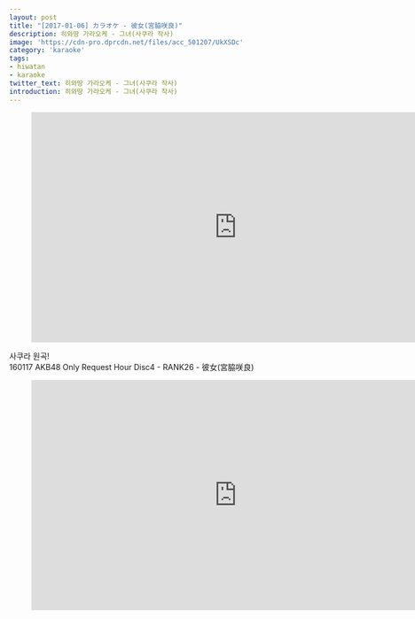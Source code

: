 ```yaml
---
layout: post
title: "[2017-01-06] カラオケ - 彼女(宮脇咲良)"
description: 히와땅 가라오케 - 그녀(사쿠라 작사)
image: 'https://cdn-pro.dprcdn.net/files/acc_501207/UkXSDc'
category: 'karaoke'
tags:
- hiwatan
- karaoke
twitter_text: 히와땅 가라오케 - 그녀(사쿠라 작사)
introduction: 히와땅 가라오케 - 그녀(사쿠라 작사)
---
```

<figure class="video_container">
<iframe width="740" height="416" src="https://serviceapi.nmv.naver.com/flash/convertIframeTag.nhn?vid=8B3E389411C4ECC6C23584DAAA3C8470A23D&outKey=V1210ae54b6f67701e832bc0b598ed766970c64d18f013c9e6c21bc0b598ed766970c" frameborder="no" scrolling="no"></iframe>
</figure>

사쿠라 원곡! <br> 
160117 AKB48 Only Request Hour Disc4 - RANK26 - 彼女(宮脇咲良)
<figure class="video_container">
<iframe width="740" height="416" src="https://serviceapi.nmv.naver.com/flash/convertIframeTag.nhn?vid=009794ABD6A3994C1267D9DA3DC67EB9F2D6&outKey=V12886ff853040c7880cb1d496879eb567a6947d3a521d1e0a6e81d496879eb567a69" frameborder="no" scrolling="no"></iframe>
</figure>
